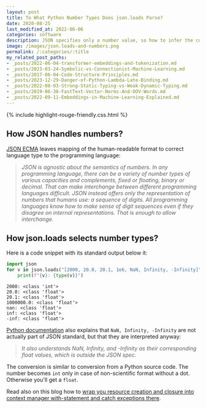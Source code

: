 ```yaml
---
layout: post
title: To What Python Number Types Does json.loads Parse?
date: 2020-08-25
last_modified_at: 2022-06-06
categories: software
description: JSON specifies only a number value, so how to infer the correct type between int and float? How are NaN and Infinity handled?
image: /images/json.loads-and-numbers.png
permalink: /:categories/:title
my_related_post_paths:
- _posts/2022-06-04-transformer-embeddings-and-tokenization.md
- _posts/2023-03-24-Symbolic-vs-Connectionist-Machine-Learning.md
- _posts/2017-06-04-Code-Structure-Principles.md
- _posts/2023-12-29-Danger-of-Python-Lambda-Late-Binding.md
- _posts/2022-08-03-Strong-Static-Typing-vs-Weak-Dynamic-Typing.md
- _posts/2019-06-30-FastText-Vector-Norms-And-OOV-Words.md
- _posts/2022-09-11-Embeddings-in-Machine-Learning-Explained.md
---
```




{% include highlight-rouge-friendly.css.html %}

## How JSON handles numbers?
[JSON ECMA](https://www.ecma-international.org/publications/files/ECMA-ST/ECMA-404.pdf) leaves mapping of the human-readable format to correct language type to the programming language:
<blockquote style="font-style: italic" class="blockquote">
JSON is agnostic about the semantics of numbers. In any programming language, there can be a variety of number types of various capacities and complements, fixed or floating, binary or decimal. That can make interchange between different programming languages difficult. JSON instead offers only the representation of numbers that humans use: a sequence of digits. All programming languages know how to make sense of digit sequences even if they disagree on internal representations. That is enough to allow interchange.
</blockquote>


## How json.loads selects number types?

Here is a code snippet with its standard output below it:
```python
import json
for v in json.loads("[2000, 20.0, 20.1, 1e6, NaN, Infinity, -Infinity]"):
    print(f"{v}: {type(v)}")
```

```text 
2000: <class 'int'>
20.0: <class 'float'>
20.1: <class 'float'>
1000000.0: <class 'float'>
nan: <class 'float'>
inf: <class 'float'>
-inf: <class 'float'>
```

[Python documentation](https://docs.python.org/3.4/library/json.html#encoders-and-decoders) also explains that `NaN, Infinity, -Infinity` are not actually part of JSON standard, but that they are interpreted anyway:
<blockquote style="font-style: italic" class="blockquote">
It also understands NaN, Infinity, and -Infinity as their corresponding float values, which is outside the JSON spec.
</blockquote>

The conversion is similar to conversion from a Python source code. The number becomes `int` only in case of non-scientific format without a dot. Otherwise you'll get a `float`.

Read also on this blog how to [wrap you resource creation and closure into context manager with-statement and catch exceptions there](/software/Python-Context-Manager-With-Statement-Exception-Handling).